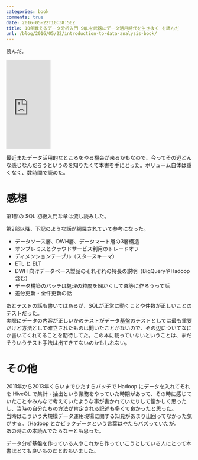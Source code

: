 ```yaml
---
categories: book
comments: true
date: 2016-05-22T10:38:56Z
title: 10年戦えるデータ分析入門 SQLを武器にデータ活用時代を生き抜く を読んだ
url: /blog/2016/05/22/introduction-to-data-analysis-book/
---
```


読んだ。  

<iframe src="http://rcm-fe.amazon-adsystem.com/e/cm?t=takadayuichi-22&o=9&p=8&l=as1&asins=4797376279&ref=qf_sp_asin_til&fc1=000000&IS2=1&lt1=_blank&m=amazon&lc1=0000FF&bc1=000000&bg1=FFFFFF&f=ifr" style="width:120px;height:240px;" scrolling="no" marginwidth="0" marginheight="0" frameborder="0"></iframe>

最近またデータ活用的なところをやる機会が来るかもなので、今ってその辺どんな感じなんだろうというのを知りたくて本書を手にとった。ボリューム自体は重くなく、数時間で読めた。  

# 感想
第1部の SQL 初級入門な章は流し読みした。  

第2部以降、下記のような話が網羅されていて参考になった。  

- データソース層、DWH層、データマート層の3層構造
- オンプレミスとクラウドサービス利用のトレードオフ
- ディメンションテーブル（スタースキーマ）
- ETL と ELT
- DWH 向けデータベース製品のそれぞれの特長の説明（BigQueryやHadoop含む）
- データ構築のバッチは処理の粒度を細かくして冪等に作ろうって話
- 差分更新・全件更新の話

あとテストの話も書いてはあるが、SQLが正常に動くことや件数が正しいことのテストだった。  
実際にデータの内容が正しいかのテストがデータ基盤のテストとしては最も重要だけど方法として確立されたものは聞いたことがないので、その辺についてなにか書いてくれてることを期待してた。この本に載っていないということは、まだそういうテスト手法は出てきてないのかもしれない。  


# その他
2011年から2013年くらいまでひたすらバッチで Hadoop にデータを入れてそれを HiveQL で集計・抽出という業務をやっていた時期があって、その時に感じていたことやみんなで考えていたような事が書かれていたりして懐かしく思ったし、当時の自分たちの方法が肯定される記述も多くて良かったと思った。  
当時はこういう大規模データ運用現場に関する知見があまり出回ってなかった気がする。（Hadoop とかビックデータという言葉はやたらバズっていたが。  
あの時この本読んでたらなーとも思った。  

データ分析基盤を作っている人やこれから作っていこうとしている人にとって本書はとても良いものだとおもいました。
